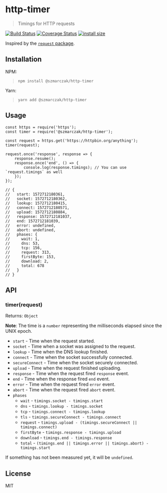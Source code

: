 http-timer
==========

> Timings for HTTP requests

[![Build Status](https://travis-ci.org/szmarczak/http-timer.svg?branch=master)](https://travis-ci.org/szmarczak/http-timer) [![Coverage Status](https://coveralls.io/repos/github/szmarczak/http-timer/badge.svg?branch=master)](https://coveralls.io/github/szmarczak/http-timer?branch=master) [![install size](https://packagephobia.now.sh/badge?p=@szmarczak/http-timer)](https://packagephobia.now.sh/result?p=@szmarczak/http-timer)

Inspired by the [`request` package](https://github.com/request/request).

Installation
------------

NPM:

> `npm install @szmarczak/http-timer`

Yarn:

> `yarn add @szmarczak/http-timer`

Usage
-----

    const https = require('https');
    const timer = require('@szmarczak/http-timer');

    const request = https.get('https://httpbin.org/anything');
    timer(request);

    request.once('response', response => {
        response.resume();
        response.once('end', () => {
            console.log(response.timings); // You can use `request.timings` as well
        });
    });

    // {
    //   start: 1572712180361,
    //   socket: 1572712180362,
    //   lookup: 1572712180415,
    //   connect: 1572712180571,
    //   upload: 1572712180884,
    //   response: 1572712181037,
    //   end: 1572712181039,
    //   error: undefined,
    //   abort: undefined,
    //   phases: {
    //     wait: 1,
    //     dns: 53,
    //     tcp: 156,
    //     request: 313,
    //     firstByte: 153,
    //     download: 2,
    //     total: 678
    //   }
    // }

API
---

### timer(request)

Returns: `Object`

**Note**: The time is a `number` representing the milliseconds elapsed since the UNIX epoch.

-   `start` - Time when the request started.
-   `socket` - Time when a socket was assigned to the request.
-   `lookup` - Time when the DNS lookup finished.
-   `connect` - Time when the socket successfully connected.
-   `secureConnect` - Time when the socket securely connected.
-   `upload` - Time when the request finished uploading.
-   `response` - Time when the request fired `response` event.
-   `end` - Time when the response fired `end` event.
-   `error` - Time when the request fired `error` event.
-   `abort` - Time when the request fired `abort` event.
-   `phases`
    -   `wait` - `timings.socket - timings.start`
    -   `dns` - `timings.lookup - timings.socket`
    -   `tcp` - `timings.connect - timings.lookup`
    -   `tls` - `timings.secureConnect - timings.connect`
    -   `request` - `timings.upload - (timings.secureConnect || timings.connect)`
    -   `firstByte` - `timings.response - timings.upload`
    -   `download` - `timings.end - timings.response`
    -   `total` - `(timings.end || timings.error || timings.abort) - timings.start`

If something has not been measured yet, it will be `undefined`.

License
-------

MIT
